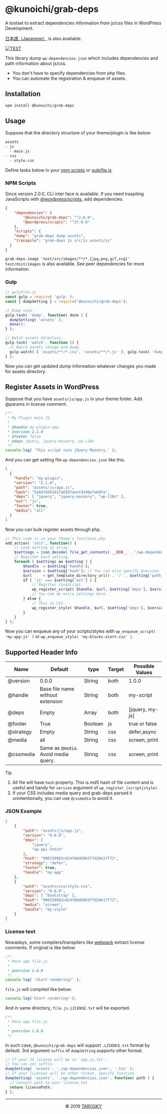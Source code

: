 # @kunoichi/grab-deps

A toolset to extract dependencies information from js/css files in WordPress Development.

[日本語（Japanese）](https://github.com/kuno1/grab-deps/wiki/README-ja) is also available.

[![TEST](https://github.com/kuno1/grab-deps/actions/workflows/npm.yml/badge.svg)](https://github.com/kuno1/grab-deps/actions/workflows/npm.yml)

This library dump `wp-dependencies.json` which includes dependencies and path information about js/css.

- You don't have to specify dependencies from php files.
- You can automate the registration & enqueue of assets.

## Installation

```bash
npm install @kunoichi/grab-deps
```

## Usage

Suppose that the directory structure of your theme/plugin is like below:

```bash
assets
- js
  - main.js
- css
  - style.css
```

Define tasks below in your [npm scripts](https://docs.npmjs.com/misc/scripts) or [gulpfile.js](https://gulpjs.com/).

### NPM Scripts

Since version 2.0.0, CLI inter face is available.
If you need traspiling JavaScripts with [@wordpress/scripts](https://www.npmjs.com/package/@wordpress/scripts), add dependencies.

```json
{
	"dependencies": {
		"@kunoichi/grab-deps": "^2.0.0",
		"@wordpress/sripts": "^27.0.0"
	},
	"scripts": {
	"dump": "grab-deps dump assets",
	"transpile": "grab-deps js src/js assets/js"
  }
}
```

`grab-deps-image 'test/src/images/**/*.{jpg,png,gif,svg}' test/dist/images` is also available. See peer dependencies for more information.

### Gulp

```js
// gulpfile.js
const gulp = require( 'gulp' );
const { dumpSetting } = require('@kunoichi/grab-deps');

// Dump task.
gulp.task( 'dump', function( done ) {
  dumpSetting( 'assets' );
  done();
} );

// Watch assets directory.
gulp.task( 'watch', function () {
  // Watch assets change and dump.
  gulp.watch( [ 'assets/**/*.css', 'assets/**/*.js' ], gulp.task( 'dump' ) );
} );
```

Now you can get updated dump information whatever changes you made for assets directory.

## Register Assets in WordPress

Suppose that you have `assets/js/app.js` in your theme folder.
Add @params in license comment.

```js
/*!
 * My Plugin main JS
 * 
 * @handle my-plugin-app
 * @version 2.1.0
 * @footer false
 * @deps jquery, jquery-masonry, wp-i18n
 */
console.log( 'This script runs jQuery Masonry.' );
```

And you can get setting file `wp-dependencies.json` like this.

```json
[
  {
    "handle": "my-plugin",
    "version": "2.1.0",
    "path": "assets/js/app.js",
    "hash": "5e84fd5b5817a6397aeef4240afeb97a",
    "deps": [ "jquery", "jquery-masonry", "wp-i18n" ],
    "ext": "js",
    "footer": true,
    "media": "all"
  }
]
```

Now you can bulk register assets through php.

```php
// This code is in your theme's functions.php
add_action( 'init', function() {
    // Load setting as array.
    $settings = json_decode( file_get_contents( __DIR__ . '/wp-dependencies.json' ), true );
    // Register each setting.
    foreach ( $settings as $setting ) {
        $handle  = $setting['handle'];
        $version = $setting['hash']; // You can also specify @version
        $url     = get_template_directory_uri() . '/' . $setting['path'];
        if ( 'js' === $setting['ext'] ) {
            // Register JavaScript.
            wp_register_script( $handle, $url, $setting['deps'], $version, $setting['footer'] );
            // You can do extra settings here.
        } else {
            // This is CSS.
            wp_register_style( $handle, $url, $setting['deps'], $version, $setting['media'] ); 
        }
    }
} );
```

Now you can enqueue any of your scripts/styles with `wp_enqueue_script( 'my-app-js' )` or `wp_enqueue_style( 'my-blocks-alert-css' )`.

## Supported Header Info

| Name      | Default                              | type    | Target | Possible Values |
|-----------|--------------------------------------|---------|--------|-----------------|
| @version  | 0.0.0                                | String  | both   | 1.0.0           |
| @handle   | Base file name without extension     | String  | both   | my-script       |
| @deps     | Empty                                | Array   | both   | [jquery, my-js] |
| @footer   | True                                 | Boolean | js     | true or false   |
| @strategy | Empty                                | String  | css    | defer,async     |
| @media    | all                                  | String  | css    | screen, print   |
| @cssmedia | Same as `@media`. Avoid media query. | String  | css    | screen, print   |

> [!TIP]
> 1. All file will have `hash` property. This is md5 hash of file content and is useful and handy for `version` argument of `wp_register_(script|style)`.
> 2. If your CSS includes media query and grab-deps parsed it unintentionally, you can use `@cssmedia` to avoid it.


### JSON Example

```json
[
	{
		"path": "assets/js/app.js",
		"version": "0.0.0",
		"deps": [
			"jquery",
			"wp-api-fetch"
		],
		"hash": "900150983cd24fb0d6963f7d28e17f72",
		"strategy": "defer",
		"footer": true,
		"handle": "my-app"
	},
	{
		"path": "assets/css/style.css",
		"version": "0.0.0",
		"deps": [ "bootstrap" ],
		"hash": "900150983cd24fb0d6963f7d28e17f72",
		"media": "screen",
		"handle": "my-style"
	}
]
```

### License text

Nowadays, some compilers/transpilers like [webpack](https://webpack.js.org/plugins/terser-webpack-plugin/) extract license comments. If original is like below:

```js
/*!
 * Main app file.js
 *
 * @version 2.0.0
 */
console.log( 'Start rendering!' );
```

`file.js` will compiled like below:

```js
console.log('Start rendering!');
```

And in same directory, `file.js.LICENSE.txt` will be exported.

```js
/*!
 * Main app file.js
 *
 * @version 2.0.0
 */
```

In such case, `@kunoichi/grab-deps` will support `.LISENCE.txt` format by default. 3rd argument `suffix` of `dumpSetting` supports other format.

```js
// If your JS license will be in `app.js.txt`,
// You can set suffix.
dumpSetting( 'assets', './wp-dependencies.json', '.txt' );
// If your licenses will be other format, specify function.
dumpSetting( 'assets', './wp-dependencies.json', function( path ) {
  // Convert path to your license.txt
  return licensePath;
} );
```

---

<p style="text-align: center;">
&copy; 2019 <a href="https://tarosky.co.jp">TAROSKY</a>
</p>
